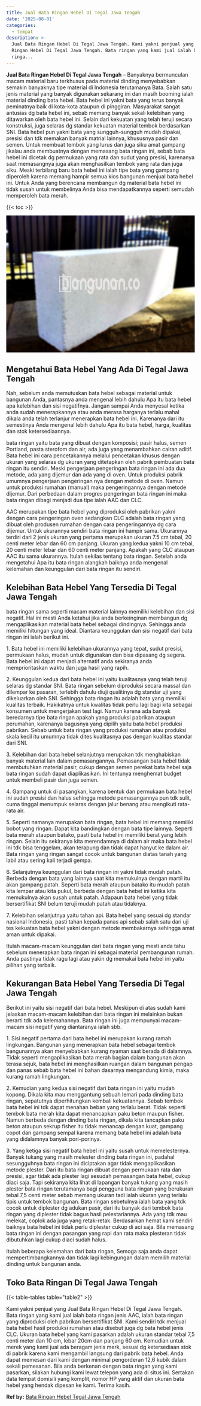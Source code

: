 ```yaml
---
title: Jual Bata Ringan Hebel Di Tegal Jawa Tengah
date: '2025-08-01'
categories:
  - tempat
description: >-
  Jual Bata Ringan Hebel Di Tegal Jawa Tengah. Kami yakni penjual yang Jual Bata
  Ringan Hebel Di Tegal Jawa Tengah. Bata ringan yang kami jual ialah bata
  ringa...
---
```


**Jual Bata Ringan Hebel Di Tegal Jawa Tengah** – Banyaknya bermunculan macam material baru terkhusus pada material dinding menyebabkan semakin banyaknya tipe material di Indonesia terutamanya Bata. Salah satu jenis material yang banyak digunakan sekarang ini dan masih booming ialah material dinding bata hebel. Bata hebel ini yakni bata yang terus banyak peminatnya baik di kota-kota ataupun di pinggiran. Masyarakat sangat antusias dg bata hebel ini, sebab memang banyak sekali kelebihan yang ditawarkan oleh bata hebel ini. Selain dari kekuatan yang telah teruji secara konstruksi, juga selaras dg standar kekuatan material tembok berdasarkan SNI. Bata hebel pun yakni bata yang sungguh-sungguh mudah dipakai, presisi dan tdk memakan banyak matrial lainnya, khususnya pasir dan semen. Untuk membuat tembok yang lurus dan juga siku amat gampang jikalau anda membuatnya dengan memasang bata ringan ini, sebab bata hebel ini dicetak dg permukaan yang rata dan sudut yang presisi, karenanya saat memasangnya juga akan menghasilkan tembok yang rata dan juga siku. Meski terbilang baru bata hebel ini ialah tipe bata yang gampang diperoleh karena memang hampir semua kios bangunan menjual bata hebel ini. Untuk Anda yang berencana membangun dg material bata hebel ini tidak susah untuk membelinya Anda bisa mendapatkannya seperti semudah memperoleh bata merah.

{{< toc >}}

![Jual Bata Ringan Hebel Di Tegal Jawa Tengah](/images/jual-hebel-murah-09.png)

## Mengetahui Bata Hebel Yang Ada Di Tegal Jawa Tengah

Nah, sebelum anda memutuskan bata hebel sebagai material untuk bangunan Anda, pantasnya anda mengenal lebih dahulu Apa itu bata hebel apa kelebihan dan sisi negatifnya. Jangan sampai Anda menyesal ketika anda sudah menerapkannya atau anda merasa harganya terlalu mahal dikala anda telah terlanjur menerapkan bata hebel ini. Karenanya dari itu semestinya Anda mengenal lebih dahulu Apa itu bata hebel, harga, kualitas dan stok ketersediaannya.

bata ringan yaitu bata yang dibuat dengan komposisi; pasir halus, semen Portland, pasta sterofom dan air, ada juga yang menambahkan cairan aditif. Bata hebel ini cara pencetakannya melalui pencetakan khusus dengan ukuran yang selaras dg ukuran yang ditetapkan oleh pabrik pembuatan bata ringan itu sendiri. Meski pengerjaan pengeringan bata ringan ini ada dua metode, ada yang dijemur dan ada yang di oven. Untuk produksi pabrik umumnya pengerjaan pengeringan nya dengan metode di oven. Namun untuk produksi rumahan (manual) maka pengeringannya dengan metode dijemur. Dari perbedaan dalam progres pengeringan bata ringan ini maka bata ringan dibagi menjadi dua tipe ialah AAC dan CLC.

AAC merupakan tipe bata hebel yang diproduksi oleh pabrikan yakni dengan cara pengeringan oven sedangkan CLC adalah bata ringan yang dibuat oleh produsen rumahan dengan cara pengeringannya dg cara dijemur. Untuk ukurannya sendiri bata ringan ini hampir sama. Ukurannya terdiri dari 2 jenis ukuran yang pertama merupakan ukuran 7.5 cm tebal, 20 centi meter lebar dan 60 cm panjang. Ukuran yang kedua yakni 10 cm tebal, 20 centi meter lebar dan 60 centi meter panjang. Apakah yang CLC ataupun AAC itu sama ukurannya. Itulah sekilas tentang bata ringan. Setelah anda mengetahui Apa itu bata ringan alangkah baiknya anda mengenal kelemahan dan keunggulan dari bata ringan itu sendiri.

## Kelebihan Bata Hebel Yang Tersedia Di Tegal Jawa Tengah

bata ringan sama seperti macam material lainnya memiliki kelebihan dan sisi negatif. Hal ini mesti Anda ketahui jika anda berkeinginan membangun dg mengaplikasikan material bata hebel sebagai dindingnya. Sehingga anda memiliki hitungan yang ideal. Diantara keunggulan dan sisi negatif dari bata ringan ini ialah berikut ini.

1\. Bata hebel ini memiliki kelebihan ukurannya yang tepat, sudut presisi, permukaan halus, mudah untuk digunakan dan bisa dipasang dg segera. Bata hebel ini dapat menjadi alternatif anda sekiranya anda memprioritaskan waktu dan juga hasil yang rapih.

2\. Keunggulan kedua dari bata hebel ini yaitu kualitasnya yang telah teruji selaras dg standar SNI. Bata ringan sebelum diproduksi secara massal dan dilempar ke pasaran, terlebih dahulu diuji qualitinya dg standar uji yang dikeluarkan oleh SNI. Sehingga bata ringan itu adalah bata yang memiliki kualitas terbaik. Hakikatnya untuk kwalitas tidak perlu lagi bagi kita sebagai konsumen untuk mengerjakan test lagi. Namun karena ada banyak beredarnya tipe bata ringan apakah yang produksi pabrikan ataupun perumahan, karenanya bagusnya yang dipilih yaitu bata hebel produksi pabrikan. Sebab untuk bata ringan yang produksi rumahan atau produksi skala kecil itu umumnya tidak dites kualitasnya pas dengan kualitas standar dari SNI.

3\. Kelebihan dari bata hebel selanjutnya merupakan tdk menghabiskan banyak material lain dalam pemasangannya. Pemasangan bata hebel tidak membutuhkan material pasir, cukup dengan semen perekat bata hebel saja bata ringan sudah dapat diaplikasikan. Ini tentunya menghemat budget untuk membeli pasir dan juga semen.

4\. Gampang untuk di pasangkan, karena bentuk dan permukaan bata hebel ini sudah presisi dan halus sehingga metode pemasangannya pun tdk sulit, cuma tinggal menumpuk selaras dengan jalur benang atau mengikuti rata-rata air.

5\. Seperti namanya merupakan bata ringan, bata hebel ini memang memiliki bobot yang ringan. Dapat kita bandingkan dengan bata tipe lainnya. Seperti bata merah ataupun batako, pasti bata hebel ini memiliki berat yang lebih ringan. Selain itu sekiranya kita merendamnya di dalam air maka bata hebel ini tdk bisa tenggelam, akan terapung dan tidak dapat hanyut ke dalam air. Bata ringan yang ringan sangat cocok untuk bangunan diatas tanah yang labil atau sering kali terjadi gempa.

6\. Selanjutnya keunggulan dari bata ringan ini yakni tidak mudah patah. Berbeda dengan bata yang lainnya saat kita memukulnya dengan martil itu akan gampang patah. Seperti bata merah ataupun batako itu mudah patah kita lempar atau kita pukul, berbeda dengan bata hebel ini ketika kita memukulnya akan susah untuk patah. Adapaun bata hebel yang tidak bersertifikat SNI belum teruji mudah patah atau tidaknya.

7\. Kelebihan selanjutnya yaitu tahan api. Bata hebel yang sesuai dg standar nasional Indonesia, pasti tahan kepada panas api sebab salah satu dari uji tes kekuatan bata hebel yakni dengan metode membakarnya sehingga amat aman untuk dipakai.

Itulah macam-macam keunggulan dari bata ringan yang mesti anda tahu sebelum menerapkan bata ringan ini sebagai material pembangunan rumah. Anda pastinya tidak ragu lagi atau yakin dg memakai bata hebel ini yaitu pilihan yang terbaik.

## Kekurangan Bata Hebel Yang Tersedia Di Tegal Jawa Tengah

Berikut ini yaitu sisi negatif dari bata hebel. Meskipun di atas sudah kami jelaskan macam-macam kelebihan dari bata ringan ini melainkan bukan berarti tdk ada kelemahannya. Bata ringan ini juga mempunyai macam-macam sisi negatif yang diantaranya ialah sbb.

1\. Sisi negatif pertama dari bata hebel ini merupakan kurang ramah lingkungan. Bangunan yang menerapkan bata hebel sebagai tembok bangunannya akan menyebabkan kurang nyaman saat berada di dalamnya. Tidak seperti mengaplikasikan bata merah bagian dalam bangunan akan terasa sejuk, bata hebel ini menghasilkan ruangan dalam bangunan pengap dan panas sebab bata hebel ini bahan dasarnya mengandung kimia, maka kurang ramah lingkungan.

2\. Kemudian yang kedua sisi negatif dari bata ringan ini yaitu mudah kopong. Dikala kita mau menggantung sebuah lemari pada dinding bata ringan, sepatutnya diperhitungkan kembali kekuatannya. Sebab tembok bata hebel ini tdk dapat menahan beban yang terlalu berat. Tidak seperti tembok bata merah kita dapat menancapkan paku beton maupun fisher. Namun berbeda dengan dinding bata ringan, dikala kita tancapkan paku beton ataupun sekrup fisher itu tidak menancap dengan kuat, gampang copot dan gampang sempal karena memang bata hebel ini adalah bata yang didalamnya banyak pori-porinya.

3\. Yang ketiga sisi negatif bata hebel ini yaitu susah untuk memelesternya. Banyak tukang yang masih melester dinding bata ringan ini, padahal sesungguhnya bata ringan ini diciptakan agar tidak mengaplikasikan metode plester. Dari itu bata ringan dibuat dengan permukaan rata dan presisi, agar tidak ada plester lagi sesudah pemasangan bata hebel, cukup diaci saja. Tapi sekiranya kita lihat di lapangan banyak tukang yang masih plester bata ringan terutamanya bagi pengguna bata ringan yang berukuran tebal 7,5 centi meter sebab memang ukuran tadi ialah ukuran yang terlalu tipis untuk tembok bangunan. Bata ringan sebetulnya ialah bata yang tdk cocok untuk diplester dg adukan pasir, dari itu banyak dari tembok bata ringan yang diplester tidak bagus hasil pelestariannya. Ada yang tdk mau melekat, coplok ada juga yang retak-retak. Berdasarkan hemat kami sendiri baiknya bata hebel ini tidak perlu diplester cukup di aci saja. Bila memasang bata ringan ini dengan pasangan yang rapi dan rata maka plesteran tidak dibutuhkan lagi cukup diaci sudah halus.

Itulah beberapa kelemahan dari bata ringan, Semoga saja anda dapat mempertimbangkannya dan tidak lagi kebingungan dalam memilih material dinding untuk bangunan anda.

## Toko Bata Ringan Di Tegal Jawa Tengah

{{< table-tables table="table2" >}}

Kami yakni penjual yang Jual Bata Ringan Hebel Di Tegal Jawa Tengah. Bata ringan yang kami jual ialah bata ringan jenis AAC, ialah bata ringan yang diproduksi oleh pabrikan bersertifikat SNI. Kami sendiri tdk menjual bata hebel hasil produksi rumahan atau disebut juga dg bata hebel jenis CLC. Ukuran bata hebel yang kami pasarkan adalah ukuran standar tebal 7,5 centi meter dan 10 cm, lebar 20cm dan panjang 60 cm. Kemudian untuk merek yang kami jual ada beragam jenis merk, sesuai dg ketersediaan stok di pabrik karena kami mengambil langsung dari pabrik bata hebel. Anda dapat memesan dari kami dengan minimal pengorderan 12,6 kubik dalam sekali pemesanan. Bila anda berkenan dengan bata ringan yang kami pasarkan, silakan hubungi kami lewat telepon yang ada di situs ini. Sertakan data tempat domisili yang komplit, nomor HP yang aktif dan ukuran bata hebel yang hendak dipesan ke kami. Terima kasih.

**Ref by:** [Bata Ringan Hebel Tegal Jawa Tengah](https://id.wikipedia.org/wiki/Bata)
